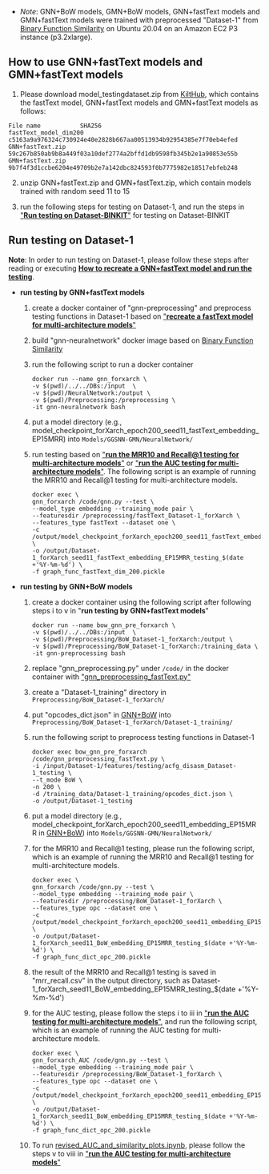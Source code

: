 - *Note*:  GNN+BoW models, GMN+BoW models, GNN+fastText models and GMN+fastText models were trained with preprocessed "Dataset-1" from [Binary Function Similarity](https://github.com/Cisco-Talos/binary_function_similarity) on Ubuntu 20.04 on an Amazon EC2 P3 instance (p3.2xlarge).


## How to use GNN+fastText models and GMN+fastText models

1. Please download model_testingdataset.zip from [KiltHub](https://kilthub.cmu.edu/articles/dataset/Trained_models_and_testing_datasets_used_in_Approach_for_the_optimization_of_machine_learning_models_for_calculating_binary_function_similarity_/26042788), which contains the fastText model, GNN+fastText models and GMN+fastText models as follows:

```
File name 			SHA256
fastText_model_dim200 		c5163a9a976324c730924e40e2828b667aa00513934b92954385e7f70eb4efed
GNN+fastText.zip		59c267b850ab9b8a449f03a10def2774a2bffd1db9598fb345b2e1a90853e55b
GMN+fastText.zip		9b7f4f3d1ccbe6204e49709b2e7a142dbc824593f0b7775982e18517ebfeb248
```

2. unzip GNN+fastText.zip and GMN+fastText.zip, which contain models trained with random seed 11 to 15

3. run the following steps for testing on Dataset-1, and run the steps in ["**Run testing on Dataset-BINKIT**"](../testing_pair_dataset) for testing on Dataset-BINKIT
	

## Run testing on Dataset-1
**Note**: In order to run testing on Dataset-1, please follow these steps after reading or executing [**How to recreate a GNN+fastText model and run the testing**](../).

* **run testing by GNN+fastText models**

	1. create a docker container of "gnn-preprocessing" and preprocess testing functions in Dataset-1 based on ["**recreate a fastText model for multi-architecture models**"](../)

	2. build "gnn-neuralnetwork" docker image based on [Binary Function Similarity](https://github.com/Cisco-Talos/binary_function_similarity)

	3. run the following script to run a docker container
	   ```	
	   docker run --name gnn_forxarch \
	   -v $(pwd)/../../DBs:/input  \
	   -v $(pwd)/NeuralNetwork:/output \
	   -v $(pwd)/Preprocessing:/preprocessing \
	   -it gnn-neuralnetwork bash
	   ```
	4. put a model directory (e.g., model_checkpoint_forXarch_epoch200_seed11_fastText_embedding_EP15MRR) into `Models/GGSNN-GMN/NeuralNetwork/`

	5. run testing based on ["**run the MRR10 and Recall@1 testing for multi-architecture models**"](../) or ["**run the AUC testing for multi-architecture models**"](../). The following script is an example of running the MRR10 and Recall@1 testing for multi-architecture models.
	   ```	
	   docker exec \
	   gnn_forxarch /code/gnn.py --test \
	   --model_type embedding --training_mode pair \
	   --featuresdir /preprocessing/fastText_Dataset-1_forXarch \
	   --features_type fastText --dataset one \
	   -c /output/model_checkpoint_forXarch_epoch200_seed11_fastText_embedding_EP15MRR \
	   -o /output/Dataset-1_forXarch_seed11_fastText_embedding_EP15MRR_testing_$(date +'%Y-%m-%d') \
	   -f graph_func_fastText_dim_200.pickle	
	   ```	


* **run testing by GNN+BoW models**

  	1. create a docker container using the following script after following steps i to v in "**run testing by GNN+fastText models**"
		```
		docker run --name bow_gnn_pre_forxarch \
		-v $(pwd)/../../DBs:/input  \
		-v $(pwd)/Preprocessing/BoW_Dataset-1_forXarch:/output \
		-v $(pwd)/Preprocessing/BoW_Dataset-1_forXarch:/training_data \
		-it gnn-preprocessing bash
		```
	2. replace "gnn_preprocessing.py" under `/code/` in the docker container with ["gnn_preprocessing_fastText.py"](../program/preprocessing/gnn_preprocessing_fastText.py)

  	3. create a "Dataset-1_training" directory in `Preprocessing/BoW_Dataset-1_forXarch/`
  	 
  	4. put "opcodes_dict.json" in [GNN+BoW](./GNN+BoW) into `Preprocessing/BoW_Dataset-1_forXarch/Dataset-1_training/`

	5. run the following script to preprocess testing functions in Dataset-1
	   ```	
	   docker exec bow_gnn_pre_forxarch /code/gnn_preprocessing_fastText.py \
	   -i /input/Dataset-1/features/testing/acfg_disasm_Dataset-1_testing \
	   --t_mode BoW \
	   -n 200 \
	   -d /training_data/Dataset-1_training/opcodes_dict.json \
	   -o /output/Dataset-1_testing
	   ```
    
	6. put a model directory (e.g., model_checkpoint_forXarch_epoch200_seed11_embedding_EP15MRR in [GNN+BoW](./GNN+BoW)) into `Models/GGSNN-GMN/NeuralNetwork/`

	7. for the MRR10 and Recall@1 testing, please run the following script, which is an example of running the MRR10 and Recall@1 testing for multi-architecture models.
	   ```	
	   docker exec \
	   gnn_forxarch /code/gnn.py --test \
	   --model_type embedding --training_mode pair \
	   --featuresdir /preprocessing/BoW_Dataset-1_forXarch \
	   --features_type opc --dataset one \
	   -c /output/model_checkpoint_forXarch_epoch200_seed11_embedding_EP15MRR \
	   -o /output/Dataset-1_forXarch_seed11_BoW_embedding_EP15MRR_testing_$(date +'%Y-%m-%d') \
	   -f graph_func_dict_opc_200.pickle
	   ```	

	8. the result of the MRR10 and Recall@1 testing is saved in "mrr_recall.csv" in the output directory, such as Dataset-1_forXarch_seed11_BoW_embedding_EP15MRR_testing_$(date +'%Y-%m-%d')

  	9. for the AUC testing, please follow the steps i to iii in ["**run the AUC testing for multi-architecture models**"](../), and run the following script, which is an example of running the AUC testing for multi-architecture models.   
	   ```	
	   docker exec \
	   gnn_forxarch_AUC /code/gnn.py --test \
	   --model_type embedding --training_mode pair \
	   --featuresdir /preprocessing/BoW_Dataset-1_forXarch \
	   --features_type opc --dataset one \
	   -c /output/model_checkpoint_forXarch_epoch200_seed11_embedding_EP15MRR \
	   -o /output/Dataset-1_forXarch_seed11_BoW_embedding_EP15MRR_testing_$(date +'%Y-%m-%d') \
	   -f graph_func_dict_opc_200.pickle
	   ```	

	10. To run [revised_AUC_and_similarity_plots.ipynb](../program/train_and_test/revised_AUC_and_similarity_plots.ipynb), please follow the steps v to viii in ["**run the AUC testing for multi-architecture models**"](../)






